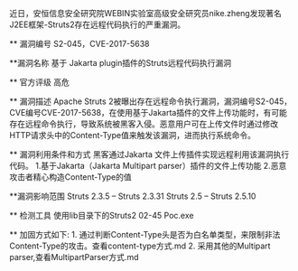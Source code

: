 近日，安恒信息安全研究院WEBIN实验室高级安全研究员nike.zheng发现著名J2EE框架-Struts2存在远程代码执行的严重漏洞。

** 漏洞编号
S2-045，CVE-2017-5638

**漏洞名称
基于 Jakarta plugin插件的Struts远程代码执行漏洞

** 官方评级
高危

** 漏洞描述
Apache Struts 2被曝出存在远程命令执行漏洞，漏洞编号S2-045，CVE编号CVE-2017-5638，在使用基于Jakarta插件的文件上传功能时，有可能存在远程命令执行，导致系统被黑客入侵。恶意用户可在上传文件时通过修改HTTP请求头中的Content-Type值来触发该漏洞，进而执行系统命令。

** 漏洞利用条件和方式
黑客通过Jakarta 文件上传插件实现远程利用该漏洞执行代码。
1.基于Jakarta（Jakarta Multipart parser）插件的文件上传功能
2.恶意攻击者精心构造Content-Type的值

**漏洞影响范围
Struts 2.3.5 – Struts 2.3.31
Struts 2.5 – Struts 2.5.10

** 检测工具
使用lib目录下的Struts2 02-45 Poc.exe

** 加固方式如下:
	1. 通过判断Content-Type头是否为白名单类型，来限制非法Content-Type的攻击。查看content-type方式.md
	2. 采用其他的Multipart parser,查看MultipartParser方式.md

